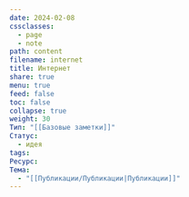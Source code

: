 ```yaml
---
date: 2024-02-08
cssclasses:
  - page
  - note
path: content
filename: internet
title: Интернет
share: true
menu: true
feed: false
toc: false
collapse: true
weight: 30
Тип: "[[Базовые заметки]]"
Статус:
  - идея
tags: 
Ресурс: 
Тема:
  - "[[Публикации/Публикации|Публикации]]"
---
```


